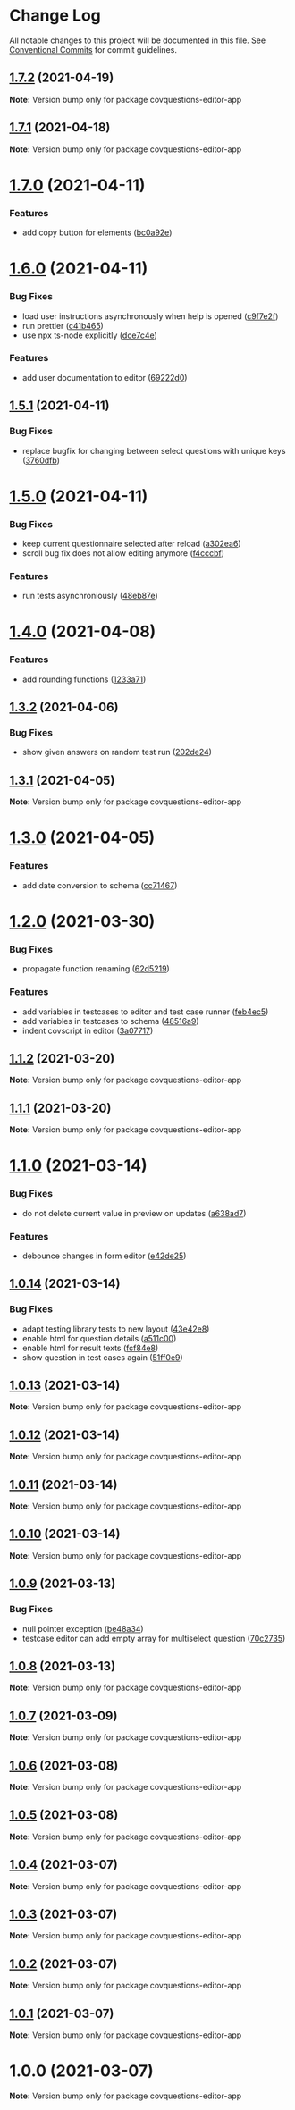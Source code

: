 # Change Log

All notable changes to this project will be documented in this file.
See [Conventional Commits](https://conventionalcommits.org) for commit guidelines.

## [1.7.2](https://github.com/CovOpen/CovQuestions/compare/covquestions-editor-app@1.7.1...covquestions-editor-app@1.7.2) (2021-04-19)

**Note:** Version bump only for package covquestions-editor-app





## [1.7.1](https://github.com/CovOpen/CovQuestions/compare/covquestions-editor-app@1.7.0...covquestions-editor-app@1.7.1) (2021-04-18)

**Note:** Version bump only for package covquestions-editor-app





# [1.7.0](https://github.com/CovOpen/CovQuestions/compare/covquestions-editor-app@1.6.0...covquestions-editor-app@1.7.0) (2021-04-11)


### Features

* add copy button for elements ([bc0a92e](https://github.com/CovOpen/CovQuestions/commit/bc0a92e7e50d0f59ba0d47220266392326f95b9c))





# [1.6.0](https://github.com/CovOpen/CovQuestions/compare/covquestions-editor-app@1.5.1...covquestions-editor-app@1.6.0) (2021-04-11)


### Bug Fixes

* load user instructions asynchronously when help is opened ([c9f7e2f](https://github.com/CovOpen/CovQuestions/commit/c9f7e2f2a9d9909a1874e1837c1f9411b86f358f))
* run prettier ([c41b465](https://github.com/CovOpen/CovQuestions/commit/c41b465078c6006c9366a47ba12b0c26205eb9b2))
* use npx ts-node explicitly ([dce7c4e](https://github.com/CovOpen/CovQuestions/commit/dce7c4e1bb53a265020f6125901a346c82676bce))


### Features

* add user documentation to editor ([69222d0](https://github.com/CovOpen/CovQuestions/commit/69222d0b01242adc1288c7be7bb6167e64f7c960))





## [1.5.1](https://github.com/CovOpen/CovQuestions/compare/covquestions-editor-app@1.5.0...covquestions-editor-app@1.5.1) (2021-04-11)


### Bug Fixes

* replace bugfix for changing between select questions with unique keys ([3760dfb](https://github.com/CovOpen/CovQuestions/commit/3760dfbf5d9c9269fa0a357f4eae19ab5733248b))





# [1.5.0](https://github.com/CovOpen/CovQuestions/compare/covquestions-editor-app@1.4.0...covquestions-editor-app@1.5.0) (2021-04-11)


### Bug Fixes

* keep current questionnaire selected after reload ([a302ea6](https://github.com/CovOpen/CovQuestions/commit/a302ea60121f45dc25a14ec203fa7c1b82480812))
* scroll bug fix does not allow editing anymore ([f4cccbf](https://github.com/CovOpen/CovQuestions/commit/f4cccbf60ca6b2047cbd0dfc7982a2eb7dbef3c7))


### Features

* run tests asynchroniously ([48eb87e](https://github.com/CovOpen/CovQuestions/commit/48eb87e9b479b1787054b2936ccd867d692b2dbf))





# [1.4.0](https://github.com/CovOpen/CovQuestions/compare/covquestions-editor-app@1.3.2...covquestions-editor-app@1.4.0) (2021-04-08)


### Features

* add rounding functions ([1233a71](https://github.com/CovOpen/CovQuestions/commit/1233a7196d9232ee72e86978e3a8b82c201ab820))





## [1.3.2](https://github.com/CovOpen/CovQuestions/compare/covquestions-editor-app@1.3.1...covquestions-editor-app@1.3.2) (2021-04-06)


### Bug Fixes

* show given answers on random test run ([202de24](https://github.com/CovOpen/CovQuestions/commit/202de24c1ef346fc6a21a5bc3096bf3f2b5bbba1))





## [1.3.1](https://github.com/CovOpen/CovQuestions/compare/covquestions-editor-app@1.3.0...covquestions-editor-app@1.3.1) (2021-04-05)

**Note:** Version bump only for package covquestions-editor-app





# [1.3.0](https://github.com/CovOpen/CovQuestions/compare/covquestions-editor-app@1.2.0...covquestions-editor-app@1.3.0) (2021-04-05)


### Features

* add date conversion to schema ([cc71467](https://github.com/CovOpen/CovQuestions/commit/cc7146717f2785390a48df63ff69328fea65b2f6))





# [1.2.0](https://github.com/CovOpen/CovQuestions/compare/covquestions-editor-app@1.1.2...covquestions-editor-app@1.2.0) (2021-03-30)


### Bug Fixes

* propagate function renaming ([62d5219](https://github.com/CovOpen/CovQuestions/commit/62d5219952f3965f70fc8c25b19ffac34d766e7c))


### Features

* add variables in testcases to editor and test case runner ([feb4ec5](https://github.com/CovOpen/CovQuestions/commit/feb4ec52b14c739b30cda7f8192961ce86a9d57a))
* add variables in testcases to schema ([48516a9](https://github.com/CovOpen/CovQuestions/commit/48516a9169285241316c8e8ea02cc4e606fbd859))
* indent covscript in editor ([3a07717](https://github.com/CovOpen/CovQuestions/commit/3a0771780a89a9ee5cb5504be981c5d315c9c7b5))





## [1.1.2](https://github.com/CovOpen/CovQuestions/compare/covquestions-editor-app@1.1.1...covquestions-editor-app@1.1.2) (2021-03-20)

**Note:** Version bump only for package covquestions-editor-app





## [1.1.1](https://github.com/CovOpen/CovQuestions/compare/covquestions-editor-app@1.1.0...covquestions-editor-app@1.1.1) (2021-03-20)

**Note:** Version bump only for package covquestions-editor-app





# [1.1.0](https://github.com/CovOpen/CovQuestions/compare/covquestions-editor-app@1.0.14...covquestions-editor-app@1.1.0) (2021-03-14)


### Bug Fixes

* do not delete current value in preview on updates ([a638ad7](https://github.com/CovOpen/CovQuestions/commit/a638ad7d63b6676326c4ddc9c01d93eb8a7bb01a))


### Features

* debounce changes in form editor ([e42de25](https://github.com/CovOpen/CovQuestions/commit/e42de253de384fbcabccaee78588efd0e52a26cc))





## [1.0.14](https://github.com/CovOpen/CovQuestions/compare/covquestions-editor-app@1.0.13...covquestions-editor-app@1.0.14) (2021-03-14)


### Bug Fixes

* adapt testing library tests to new layout ([43e42e8](https://github.com/CovOpen/CovQuestions/commit/43e42e82d51ce71b1715dd252721ed3ae3413729))
* enable html for question details ([a511c00](https://github.com/CovOpen/CovQuestions/commit/a511c00b30b168d9c741d1f5782feae26ba505cd))
* enable html for result texts ([fcf84e8](https://github.com/CovOpen/CovQuestions/commit/fcf84e84cf12ef4cf677ad314706973d3313d09f))
* show question in test cases again ([51ff0e9](https://github.com/CovOpen/CovQuestions/commit/51ff0e9f5e4557448180266d7abb04ea9ad9c45f))





## [1.0.13](https://github.com/CovOpen/CovQuestions/compare/covquestions-editor-app@1.0.12...covquestions-editor-app@1.0.13) (2021-03-14)

**Note:** Version bump only for package covquestions-editor-app





## [1.0.12](https://github.com/CovOpen/CovQuestions/compare/covquestions-editor-app@1.0.11...covquestions-editor-app@1.0.12) (2021-03-14)

**Note:** Version bump only for package covquestions-editor-app





## [1.0.11](https://github.com/CovOpen/CovQuestions/compare/covquestions-editor-app@1.0.10...covquestions-editor-app@1.0.11) (2021-03-14)

**Note:** Version bump only for package covquestions-editor-app





## [1.0.10](https://github.com/CovOpen/CovQuestions/compare/covquestions-editor-app@1.0.9...covquestions-editor-app@1.0.10) (2021-03-14)

**Note:** Version bump only for package covquestions-editor-app





## [1.0.9](https://github.com/CovOpen/CovQuestions/compare/covquestions-editor-app@1.0.8...covquestions-editor-app@1.0.9) (2021-03-13)


### Bug Fixes

* null pointer exception ([be48a34](https://github.com/CovOpen/CovQuestions/commit/be48a34d353e793294505530251e7e0e107b0200))
* testcase editor can add empty array for multiselect question ([70c2735](https://github.com/CovOpen/CovQuestions/commit/70c273582f2eeb70614c01e2123aba37bd3d2136))





## [1.0.8](https://github.com/CovOpen/CovQuestions/compare/covquestions-editor-app@1.0.7...covquestions-editor-app@1.0.8) (2021-03-13)

**Note:** Version bump only for package covquestions-editor-app





## [1.0.7](https://github.com/CovOpen/CovQuestions/compare/covquestions-editor-app@1.0.6...covquestions-editor-app@1.0.7) (2021-03-09)

**Note:** Version bump only for package covquestions-editor-app





## [1.0.6](https://github.com/CovOpen/CovQuestions/compare/covquestions-editor-app@1.0.5...covquestions-editor-app@1.0.6) (2021-03-08)

**Note:** Version bump only for package covquestions-editor-app





## [1.0.5](https://github.com/CovOpen/CovQuestions/compare/covquestions-editor-app@1.0.4...covquestions-editor-app@1.0.5) (2021-03-08)

**Note:** Version bump only for package covquestions-editor-app





## [1.0.4](https://github.com/CovOpen/CovQuestions/compare/covquestions-editor-app@1.0.3...covquestions-editor-app@1.0.4) (2021-03-07)

**Note:** Version bump only for package covquestions-editor-app





## [1.0.3](https://github.com/CovOpen/CovQuestions/compare/covquestions-editor-app@1.0.2...covquestions-editor-app@1.0.3) (2021-03-07)

**Note:** Version bump only for package covquestions-editor-app





## [1.0.2](https://github.com/CovOpen/CovQuestions/compare/covquestions-editor-app@1.0.1...covquestions-editor-app@1.0.2) (2021-03-07)

**Note:** Version bump only for package covquestions-editor-app





## [1.0.1](https://github.com/CovOpen/CovQuestions/compare/covquestions-editor-app@1.0.0...covquestions-editor-app@1.0.1) (2021-03-07)

**Note:** Version bump only for package covquestions-editor-app





# 1.0.0 (2021-03-07)

**Note:** Version bump only for package covquestions-editor-app
